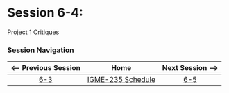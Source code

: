 # Session 6-4: 

Project 1 Critiques

### Session Navigation

| <-- Previous Session |               Home                  | Next Session --> |
|:--------------------:|:-----------------------------------:|:----------------:|
|  [6-3](6-3.md)       | [IGME-235 Schedule](../schedule.md) |   [6-5](6-5.md)  |

